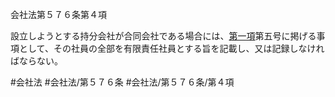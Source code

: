 会社法第５７６条第４項

設立しようとする持分会社が合同会社である場合には、[第一項](会社法＿＿＿＿第５７６条第１項)第五号に掲げる事項として、その社員の全部を有限責任社員とする旨を記載し、又は記録しなければならない。

#会社法
#会社法/第５７６条
#会社法/第５７６条/第４項
